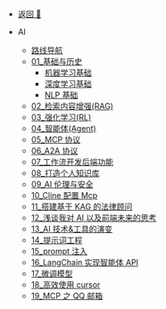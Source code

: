 <!-- docs/_sidebar.md -->

- [返回 🚀](/home.html)

- AI

  - [路线导航](/AI/index.md)
  - [01\_基础与历史](/AI/01_基础与历史.md)
    - [机器学习基础](/AI/01a_机器学习基础.md)
    - [深度学习基础](/AI/01b_深度学习基础.md)
    - [NLP 基础](/AI/01c_NLP基础.md)
  - [02\_检索内容增强(RAG)](</AI/02_检索内容增强(RAG).md>)
  - [03\_强化学习(RL)](</AI/03_强化学习(RL).md>)
  - [04\_智能体(Agent)](</AI/04_智能体(Agent).md>)
  - [05_MCP 协议](/AI/05_MCP协议.md)
  - [06_A2A 协议](/AI/06_A2A协议.md)
  - [07\_工作流开发后端功能](/AI/07_工作流开发后端功能.md)
  - [08\_打造个人知识库](/AI/08_打造个人知识库.md)
  - [09_AI 伦理与安全](/AI/09_AI伦理与安全.md)
  - [10_Cline 配置 Mcp](/AI/10_Cline配置Mcp.md)
  - [11\_搭建基于 KAG 的法律顾问](/AI/11_搭建基于KAG的法律顾问.md)
  - [12\_浅谈我对 AI 以及前端未来的思考](/AI/12_浅谈我对AI以及前端未来的思考.md)
  - [13_AI 技术&工具的演变](/AI/13_AI技术&工具的演变.md)
  - [14\_提示词工程](/AI/14_提示词工程.md)
  - [15_prompt 注入](/AI/15_prompt注入.md)
  - [16_LangChain 实现智能体 API](/AI/16_LangChain实现智能体API.md)
  - [17\_微调模型](/AI/17_微调模型.md)
  - [18\_高效使用 cursor](/AI/18_高效使用cursor.md)
  - [19_MCP 之 QQ 邮箱](/AI/19_MCP之QQ邮箱.md)
